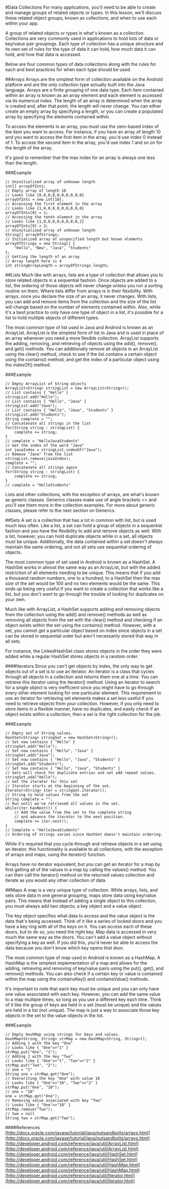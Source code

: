 #Data Collections
For many applications, you'll need to be able to create and manage groups of related objects or types. In this lesson, we'll discuss these related object groups, known as collections, and when to use each within your app.

A group of related objects or types is what's known as a collection. Collections are very commonly used in applications to hold lists of data or key/value pair groupings. Each type of collection has a unique structure and its own set of rules for the type of data it can hold, how much data it can hold, and how that data is accessed. 

Below are four common types of data collections along with the rules for each and best practices for when each type should be used.

##Arrays
Arrays are the simplest form of collection available on the Android platform and are the only collection type actually built into the Java language. Arrays are a finite grouping of one data type. Each item contained within an array is known as an array element and each element is accessed via its numerical index. The length of an array is determined when the array is created and, after that point, the length will never change. You can either create an empty array by specifying a length, or you can create a populated array by specifying the elements contained within.

To access the elements in an array, you must use the zero-based index of the item you want to access. For instance, if you have an array of length 10 and you want to access the first item in the array, you'd use index 0 instead of 1. To access the second item in the array, you'd use index 1 and so on for the length of the array. 

It's good to remember that the max index for an array is always one less than the length.

###Example
```
// Uninitialized array of unknown length
int[] arrayOfInts;
// Empty array of length 10
// Looks like {0,0,0,0,0,0,0,0,0,0}
arrayOfInts = new int[10];
// Accessing the first element in the array
// Looks like {1,0,0,0,0,0,0,0,0,0}
arrayOfInts[0] = 1;
// Accessing the tenth element in the array
// Looks like {1,0,0,0,0,0,0,0,0,2}
arrayOfInts[9] = 2;
// Uninitialized array of unknown length
String[] arrayOfStrings;
// Initialized array of unspecified length but known elements
arrayOfStrings = new String[] {
	"Hello", "New", "Java", "Students"
};
// Getting the length of an array
// Array length here is 4
int stringArrayLength = arrayOfStrings.length;
```

##Lists
Much like with arrays, lists are a type of collection that allows you to store related objects in a sequential fashion. Once objects are added to a list, the ordering of those objects will never change unless you run a sorting routine on them. Where lists differ from arrays is in their flexibility. With arrays, once you declare the size of an array, it never changes. With lists, you can add and remove items from the collection and the size of the list will change based on the number of elements contained within. Also, while it's a best practice to only have one type of object in a list, it's possible for a list to hold multiple objects of different types.

The most common type of list used in Java and Android is known as an ArrayList. ArrayList is the simplest form of list in Java and is used in place of an array whenever you need a more flexible collection. ArrayList supports the adding, removing, and retrieving of objects using the add(), remove(), and get() methods. You can additionally remove all objects in an ArrayList using the clear() method, check to see if the list contains a certain object using the contains() method, and get the index of a particular object using the indexOf() method. 

###Example
```
// Empty ArrayList of String objects
ArrayList<String> stringList = new ArrayList<String>();
// List contains { "Hello" }
stringList.add("Hello");
// List contains { "Hello", "Java" }
stringList.add("Java");
// List contains { "Hello", "Java", "Students" }
stringList.add("Students");
String complete = "";
// Concatenate all strings in the list
for(String string : stringList) {
	complete += string;
}
// complete = "HelloJavaStudents"
// Get the index of the word "Java"
int javaIndex = stringList.indexOf("Java");
// Remove "Java" from the list
stringList.remove(javaIndex);
complete = "";
// Concatenate all strings again
for(String string : stringList) {
	complete += string;
}
// complete = "HelloStudents"
```

Lists and other collections, with the exception of arrays, are what's known as generic classes. Generics classes make use of angle brackets <> and you'll see them more in the collection examples. For more about generic classes, please refer to the next section on Generics.

##Sets
A set is a collection that has a lot in common with list, but is used much less often. Like a list, a set can hold a group of objects in a sequential fashion and you have the flexibility to add and remove objects as well. With a list, however, you can hold duplicate objects while in a set, all objects must be unique. Additionally, the data contained within a set doesn't always maintain the same ordering, and not all sets use sequential ordering of objects.

The most common type of set used in Android is known as a HashSet. A HashSet works in almost the same way as an ArrayList, but with the added restriction of all elements needing to be unique. This means that if you add a thousand random numbers, one to a hundred, to a HashSet then the max size of the set would be 100 and no two elements would be the same. This ends up being very useful if you want to create a collection that works like a list, but you don't want to go through the trouble of looking for duplicates on your own.

Much like with ArrayList, a HashSet supports adding and removing objects from the collection using the add() and remove() methods as well as removing all objects from the set with the clear() method and checking if an object exists within the set using the contains() method. However, with a set, you cannot get a particular object based on index since objects in a set can be stored in sequential order but aren't necessarily stored that way in all sets. 

For instance, the LinkedHashSet class stores objects in the order they were added while a regular HashSet stores objects in a random order.

####Iterators
Since you can't get objects by index, the only way to get objects out of a set is to use an iterator. An iterator is a class that cycles through all objects in a collection and returns them one at a time. You can retrieve this iterator using the iterator() method. Using an iterator to search for a single object is very inefficient since you might have to go through every other element looking for one particular element. This requirement to use an iterator for retrieving set elements makes a set less useful if you need to retrieve objects from your collection. However, if you only need to store items in a flexible manner, have no duplicates, and easily check if an object exists within a collection, then a set is the right collection for the job.

###Example

```
// Empty set of String values.
HashSet<String> stringSet = new HashSet<String>();
// Set now contains { "Hello" }
stringSet.add("Hello");
// Set now contains { "Hello", "Java" }
stringSet.add("Java");
// Set now contains { "Hello", "Java", "Students" }
stringSet.add("Students");
// Set now contains { "Hello", "Java", "Students" }
// Sets will check for duplicate entries and not add repeat values.
stringSet.add("Hello");
// Get the iterator for this set
// Iterator starts at the beginning of the set.
Iterator<String> iter = stringSet.iterator();
// String to hold values from the set
String complete = "";
// Run until we've retrieved all values in the set.
while(iter.hasNext()) {
	// Add the value from the set to the complete string
	// and advance the iterator to the next position.
	complete += iter.next();
}
// Complete = "HelloJavaStudents"
// Ordering of strings varies since HashSet doesn't maintain ordering.
```
While it's required that you cycle through and retrieve objects in a set using an iterator, this functionality is available to all collections, with the exception of arrays and maps, using the iterator() function. 

Arrays have no iterator equivalent, but you can get an iterator for a map by first getting all of the values in a map by calling the values() method. You can then call the iterator() method on the returned values collection and iterate as you would any other collection of data.

##Maps
A map is a very unique type of collection. While arrays, lists, and sets store data in one general grouping, maps store data using key/value pairs. This means that instead of adding a single object to this collection, you must always add two objects; a key object and a value object.

The key object specifies what data to access and the value object is the data that's being accessed. Think of it like a series of locked doors and you have a key ring with all of the keys on it. You can access each of these doors, but to do so, you need the right key. Map data is accessed in very much the same way as the doors. You can't add a value object without specifying a key as well. If you did this, you'd never be able to access the data because you don't know which key opens that door.

The most common type of map used in Android is known as a HashMap. A HashMap is the simplest implementation of a map and allows for the adding, retrieving and removing of key/value pairs using the put(), get(), and remove() methods. You can also check if a certain key or value is contained within the map using the containsKey() and containsValue() methods. 

It's important to note that each key must be unique and you can only have one value associated with each key. However, you can add the same value to a map multiple times, so long as you use a different key each time. Think of it like the group of keys are held in a set (must be unique) and the values are held in a list (not unique). The map is just a way to associate those key objects in the set to the value objects in the list. 

###Example
```
// Empty HashMap using strings for keys and values.
HashMap<String, String> strMap = new HashMap<String, String>();
// Adding 1 with the key "One"
// Looks like { "One"=>"1" }
strMap.put("One", "1");
// Adding 2 with the key "Two"
// Looks like { "One"=>"1", "Two"=>"2" }
strMap.put("Two", "2");
// one = "1"
String one = strMap.get("One");
// Overwriting the key "One" with value 10
// Looks like { "One"=>"10", "Two"=>"2" }
strMap.put("One", "10");
// one = "10"
one = strMap.get("One");
// Removing value associated with key "Two"
// Looks like { "One"=>"10" }
strMap.remove("Two");
// two = null
String two = strMap.get("Two");
```

####References
[http://docs.oracle.com/javase/tutorial/java/nutsandbolts/arrays.html](http://docs.oracle.com/javase/tutorial/java/nutsandbolts/arrays.html)
[http://developer.android.com/reference/java/util/ArrayList.html](http://developer.android.com/reference/java/util/ArrayList.html)
[http://developer.android.com/reference/java/util/HashSet.html](http://developer.android.com/reference/java/util/HashSet.html)
[http://developer.android.com/reference/java/util/HashMap.html](http://developer.android.com/reference/java/util/HashMap.html)
[http://developer.android.com/reference/java/util/Iterator.html](http://developer.android.com/reference/java/util/Iterator.html)
